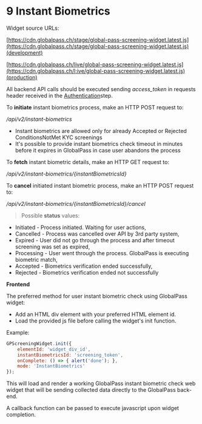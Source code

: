 # 9 Instant Biometrics

Widget source URLs:

[https://cdn.globalpass.ch/stage/global-pass-screening-widget.latest.js](https://cdn.globalpass.ch/stage/global-pass-screening-widget.latest.js)(development)

[https://cdn.globalpass.ch/live/global-pass-screening-widget.latest.js](https://cdn.globalpass.ch/l;ive/global-pass-screening-widget.latest.js)(production)

All backend API calls should be executed sending _access\_token_ in requests header received in the [Authentication](#_Authentication)step.

To **initiate** instant biometrics process, make an HTTP POST request to:

_/api/v2/instant-biometrics_

- Instant biometrics are allowed only for already Accepted or Rejected ConditionsNotMet KYC screenings
- It's possible to provide instant biometrics check timeout in minutes before it expires in GlobalPass in case user abandons the process

To **fetch** instant biometric details, make an HTTP GET request to:

_/api/v2/instant-biometrics/{instantBiometricsId}_

To **cancel** initiated instant biometric process, make an HTTP POST request to:

_/api/v2/instant-biometrics/{instantBiometricsId}/cancel_

> Possible **status** values:
- Initiated - Process initiated. Waiting for user actions,
- Cancelled - Process was cancelled over API by 3rd party system,
- Expired - User did not go through the process and after timeout screening was set as expired,
- Processing - User went through the process. GlobalPass is executing biometric match,
- Accepted - Biometrics verification ended successfully,
- Rejected - Biometrics verification ended not successfully

**Frontend**

The preferred method for user instant biometric check using GlobalPass widget:

- Add an HTML div element with your preferred HTML element id.
- Load the provided js file before calling the widget's init function.

Example:

```js
GPScreeningWidget.init({
    elementId: 'widget_div_id',
    instantBiometricsId: 'screening_token',
    onComplete: () => { alert('done'); },
    mode: 'InstantBiometrics'
});
```

This will load and render a working GlobalPass instant biometric check web widget that will be sending collected data directly to the GlobalPass back-end.

A callback function can be passed to execute javascript upon widget completion.

